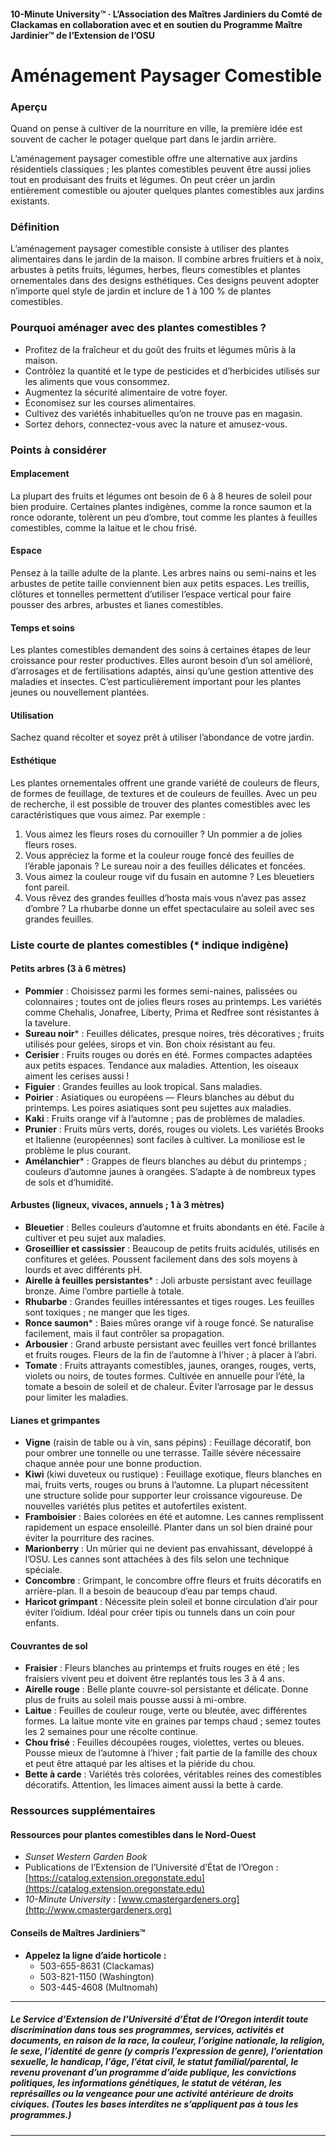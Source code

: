 #### 10-Minute University™ · L’Association des Maîtres Jardiniers du Comté de Clackamas en collaboration avec et en soutien du Programme Maître Jardinier™ de l’Extension de l’OSU

# Aménagement Paysager Comestible

### Aperçu

Quand on pense à cultiver de la nourriture en ville, la première idée est souvent de cacher le potager quelque part dans le jardin arrière.

L’aménagement paysager comestible offre une alternative aux jardins résidentiels classiques ; les plantes comestibles peuvent être aussi jolies tout en produisant des fruits et légumes. On peut créer un jardin entièrement comestible ou ajouter quelques plantes comestibles aux jardins existants.

### Définition

L’aménagement paysager comestible consiste à utiliser des plantes alimentaires dans le jardin de la maison. Il combine arbres fruitiers et à noix, arbustes à petits fruits, légumes, herbes, fleurs comestibles et plantes ornementales dans des designs esthétiques. Ces designs peuvent adopter n’importe quel style de jardin et inclure de 1 à 100 % de plantes comestibles.

### Pourquoi aménager avec des plantes comestibles ?

- Profitez de la fraîcheur et du goût des fruits et légumes mûris à la maison.
- Contrôlez la quantité et le type de pesticides et d’herbicides utilisés sur les aliments que vous consommez.
- Augmentez la sécurité alimentaire de votre foyer.
- Économisez sur les courses alimentaires.
- Cultivez des variétés inhabituelles qu’on ne trouve pas en magasin.
- Sortez dehors, connectez-vous avec la nature et amusez-vous.

### Points à considérer

#### Emplacement

La plupart des fruits et légumes ont besoin de 6 à 8 heures de soleil pour bien produire. Certaines plantes indigènes, comme la ronce saumon et la ronce odorante, tolèrent un peu d’ombre, tout comme les plantes à feuilles comestibles, comme la laitue et le chou frisé.

#### Espace

Pensez à la taille adulte de la plante. Les arbres nains ou semi-nains et les arbustes de petite taille conviennent bien aux petits espaces. Les treillis, clôtures et tonnelles permettent d’utiliser l’espace vertical pour faire pousser des arbres, arbustes et lianes comestibles.

#### Temps et soins

Les plantes comestibles demandent des soins à certaines étapes de leur croissance pour rester productives. Elles auront besoin d’un sol amélioré, d’arrosages et de fertilisations adaptés, ainsi qu’une gestion attentive des maladies et insectes. C’est particulièrement important pour les plantes jeunes ou nouvellement plantées.

#### Utilisation

Sachez quand récolter et soyez prêt à utiliser l’abondance de votre jardin.

#### Esthétique

Les plantes ornementales offrent une grande variété de couleurs de fleurs, de formes de feuillage, de textures et de couleurs de feuilles. Avec un peu de recherche, il est possible de trouver des plantes comestibles avec les caractéristiques que vous aimez. Par exemple :

1. Vous aimez les fleurs roses du cornouiller ? Un pommier a de jolies fleurs roses.
2. Vous appréciez la forme et la couleur rouge foncé des feuilles de l’érable japonais ? Le sureau noir a des feuilles délicates et foncées.
3. Vous aimez la couleur rouge vif du fusain en automne ? Les bleuetiers font pareil.
4. Vous rêvez des grandes feuilles d’hosta mais vous n’avez pas assez d’ombre ? La rhubarbe donne un effet spectaculaire au soleil avec ses grandes feuilles.

### Liste courte de plantes comestibles (* indique indigène)

#### Petits arbres (3 à 6 mètres)

- **Pommier** : Choisissez parmi les formes semi-naines, palissées ou colonnaires ; toutes ont de jolies fleurs roses au printemps. Les variétés comme Chehalis, Jonafree, Liberty, Prima et Redfree sont résistantes à la tavelure.
- **Sureau noir*** : Feuilles délicates, presque noires, très décoratives ; fruits utilisés pour gelées, sirops et vin. Bon choix résistant au feu.
- **Cerisier** : Fruits rouges ou dorés en été. Formes compactes adaptées aux petits espaces. Tendance aux maladies. Attention, les oiseaux aiment les cerises aussi !
- **Figuier** : Grandes feuilles au look tropical. Sans maladies.
- **Poirier** : Asiatiques ou européens — Fleurs blanches au début du printemps. Les poires asiatiques sont peu sujettes aux maladies.
- **Kaki** : Fruits orange vif à l’automne ; pas de problèmes de maladies.
- **Prunier** : Fruits mûrs verts, dorés, rouges ou violets. Les variétés Brooks et Italienne (européennes) sont faciles à cultiver. La moniliose est le problème le plus courant.
- **Amélanchier*** : Grappes de fleurs blanches au début du printemps ; couleurs d’automne jaunes à orangées. S’adapte à de nombreux types de sols et d’humidité.

#### Arbustes (ligneux, vivaces, annuels ; 1 à 3 mètres)

- **Bleuetier** : Belles couleurs d’automne et fruits abondants en été. Facile à cultiver et peu sujet aux maladies.
- **Groseillier et cassissier** : Beaucoup de petits fruits acidulés, utilisés en confitures et gelées. Poussent facilement dans des sols moyens à lourds et avec différents pH.
- **Airelle à feuilles persistantes*** : Joli arbuste persistant avec feuillage bronze. Aime l’ombre partielle à totale.
- **Rhubarbe** : Grandes feuilles intéressantes et tiges rouges. Les feuilles sont toxiques ; ne manger que les tiges.
- **Ronce saumon*** : Baies mûres orange vif à rouge foncé. Se naturalise facilement, mais il faut contrôler sa propagation.
- **Arbousier** : Grand arbuste persistant avec feuilles vert foncé brillantes et fruits rouges. Fleurs de la fin de l’automne à l’hiver ; à placer à l’abri.
- **Tomate** : Fruits attrayants comestibles, jaunes, oranges, rouges, verts, violets ou noirs, de toutes formes. Cultivée en annuelle pour l’été, la tomate a besoin de soleil et de chaleur. Éviter l’arrosage par le dessus pour limiter les maladies.

#### Lianes et grimpantes

- **Vigne** (raisin de table ou à vin, sans pépins) : Feuillage décoratif, bon pour ombrer une tonnelle ou une terrasse. Taille sévère nécessaire chaque année pour une bonne production.
- **Kiwi** (kiwi duveteux ou rustique) : Feuillage exotique, fleurs blanches en mai, fruits verts, rouges ou bruns à l’automne. La plupart nécessitent une structure solide pour supporter leur croissance vigoureuse. De nouvelles variétés plus petites et autofertiles existent.
- **Framboisier** : Baies colorées en été et automne. Les cannes remplissent rapidement un espace ensoleillé. Planter dans un sol bien drainé pour éviter la pourriture des racines.
- **Marionberry** : Un mûrier qui ne devient pas envahissant, développé à l’OSU. Les cannes sont attachées à des fils selon une technique spéciale.
- **Concombre** : Grimpant, le concombre offre fleurs et fruits décoratifs en arrière-plan. Il a besoin de beaucoup d’eau par temps chaud.
- **Haricot grimpant** : Nécessite plein soleil et bonne circulation d’air pour éviter l’oïdium. Idéal pour créer tipis ou tunnels dans un coin pour enfants.

#### Couvrantes de sol

- **Fraisier** : Fleurs blanches au printemps et fruits rouges en été ; les fraisiers vivent peu et doivent être replantés tous les 3 à 4 ans.
- **Airelle rouge** : Belle plante couvre-sol persistante et délicate. Donne plus de fruits au soleil mais pousse aussi à mi-ombre.
- **Laitue** : Feuilles de couleur rouge, verte ou bleutée, avec différentes formes. La laitue monte vite en graines par temps chaud ; semez toutes les 2 semaines pour une récolte continue.
- **Chou frisé** : Feuilles découpées rouges, violettes, vertes ou bleues. Pousse mieux de l’automne à l’hiver ; fait partie de la famille des choux et peut être attaqué par les altises et la piéride du chou.
- **Bette à carde** : Variétés très colorées, véritables reines des comestibles décoratifs. Attention, les limaces aiment aussi la bette à carde.

### Ressources supplémentaires

#### Ressources pour plantes comestibles dans le Nord-Ouest

- *Sunset Western Garden Book*
- Publications de l’Extension de l’Université d’État de l’Oregon : [https://catalog.extension.oregonstate.edu](https://catalog.extension.oregonstate.edu)
- *10-Minute University* : [www.cmastergardeners.org](http://www.cmastergardeners.org)

#### Conseils de Maîtres Jardiniers™

- **Appelez la ligne d’aide horticole :**
  - 503-655-8631 (Clackamas)
  - 503-821-1150 (Washington)
  - 503-445-4608 (Multnomah)

---

##### Le Service d’Extension de l’Université d’État de l’Oregon interdit toute discrimination dans tous ses programmes, services, activités et documents, en raison de la race, la couleur, l’origine nationale, la religion, le sexe, l’identité de genre (y compris l’expression de genre), l’orientation sexuelle, le handicap, l’âge, l’état civil, le statut familial/parental, le revenu provenant d’un programme d’aide publique, les convictions politiques, les informations génétiques, le statut de vétéran, les représailles ou la vengeance pour une activité antérieure de droits civiques. (Toutes les bases interdites ne s’appliquent pas à tous les programmes.)
---
